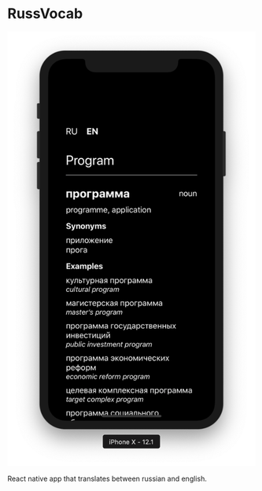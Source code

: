 # RussVocab

![main image](./images/main.png)

React native app that translates between russian and english.
